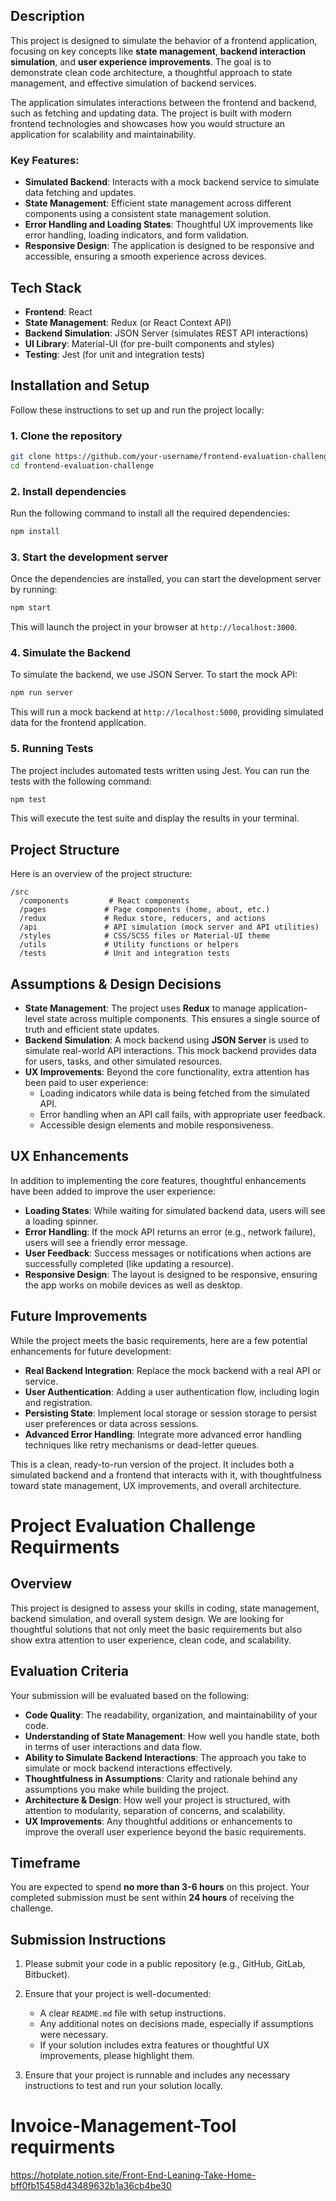 


## Description

This project is designed to simulate the behavior of a frontend application, focusing on key concepts like **state management**, **backend interaction simulation**, and **user experience improvements**. The goal is to demonstrate clean code architecture, a thoughtful approach to state management, and effective simulation of backend services.

The application simulates interactions between the frontend and backend, such as fetching and updating data. The project is built with modern frontend technologies and showcases how you would structure an application for scalability and maintainability.

### Key Features:
- **Simulated Backend**: Interacts with a mock backend service to simulate data fetching and updates.
- **State Management**: Efficient state management across different components using a consistent state management solution.
- **Error Handling and Loading States**: Thoughtful UX improvements like error handling, loading indicators, and form validation.
- **Responsive Design**: The application is designed to be responsive and accessible, ensuring a smooth experience across devices.

## Tech Stack

- **Frontend**: React
- **State Management**: Redux (or React Context API)
- **Backend Simulation**: JSON Server (simulates REST API interactions)
- **UI Library**: Material-UI (for pre-built components and styles)
- **Testing**: Jest (for unit and integration tests)

## Installation and Setup

Follow these instructions to set up and run the project locally:

### 1. Clone the repository

```bash
git clone https://github.com/your-username/frontend-evaluation-challenge.git
cd frontend-evaluation-challenge
```

### 2. Install dependencies

Run the following command to install all the required dependencies:

```bash
npm install
```

### 3. Start the development server

Once the dependencies are installed, you can start the development server by running:

```bash
npm start
```

This will launch the project in your browser at `http://localhost:3000`.

### 4. Simulate the Backend

To simulate the backend, we use JSON Server. To start the mock API:

```bash
npm run server
```

This will run a mock backend at `http://localhost:5000`, providing simulated data for the frontend application.

### 5. Running Tests

The project includes automated tests written using Jest. You can run the tests with the following command:

```bash
npm test
```

This will execute the test suite and display the results in your terminal.

## Project Structure

Here is an overview of the project structure:

```
/src
  /components         # React components
  /pages             # Page components (home, about, etc.)
  /redux             # Redux store, reducers, and actions
  /api               # API simulation (mock server and API utilities)
  /styles            # CSS/SCSS files or Material-UI theme
  /utils             # Utility functions or helpers
  /tests             # Unit and integration tests
```

## Assumptions & Design Decisions

- **State Management**: The project uses **Redux** to manage application-level state across multiple components. This ensures a single source of truth and efficient state updates.
- **Backend Simulation**: A mock backend using **JSON Server** is used to simulate real-world API interactions. This mock backend provides data for users, tasks, and other simulated resources.
- **UX Improvements**: Beyond the core functionality, extra attention has been paid to user experience:
  - Loading indicators while data is being fetched from the simulated API.
  - Error handling when an API call fails, with appropriate user feedback.
  - Accessible design elements and mobile responsiveness.
  
## UX Enhancements

In addition to implementing the core features, thoughtful enhancements have been added to improve the user experience:

- **Loading States**: While waiting for simulated backend data, users will see a loading spinner.
- **Error Handling**: If the mock API returns an error (e.g., network failure), users will see a friendly error message.
- **User Feedback**: Success messages or notifications when actions are successfully completed (like updating a resource).
- **Responsive Design**: The layout is designed to be responsive, ensuring the app works on mobile devices as well as desktop.

## Future Improvements

While the project meets the basic requirements, here are a few potential enhancements for future development:

- **Real Backend Integration**: Replace the mock backend with a real API or service.
- **User Authentication**: Adding a user authentication flow, including login and registration.
- **Persisting State**: Implement local storage or session storage to persist user preferences or data across sessions.
- **Advanced Error Handling**: Integrate more advanced error handling techniques like retry mechanisms or dead-letter queues.


This is a clean, ready-to-run version of the project. It includes both a simulated backend and a frontend that interacts with it, with thoughtfulness toward state management, UX improvements, and overall architecture.


# Project Evaluation Challenge Requirments 

## Overview

This project is designed to assess your skills in coding, state management, backend simulation, and overall system design. We are looking for thoughtful solutions that not only meet the basic requirements but also show extra attention to user experience, clean code, and scalability.

## Evaluation Criteria

Your submission will be evaluated based on the following:

- **Code Quality**: The readability, organization, and maintainability of your code.
- **Understanding of State Management**: How well you handle state, both in terms of user interactions and data flow.
- **Ability to Simulate Backend Interactions**: The approach you take to simulate or mock backend interactions effectively.
- **Thoughtfulness in Assumptions**: Clarity and rationale behind any assumptions you make while building the project.
- **Architecture & Design**: How well your project is structured, with attention to modularity, separation of concerns, and scalability.
- **UX Improvements**: Any thoughtful additions or enhancements to improve the overall user experience beyond the basic requirements.

## Timeframe

You are expected to spend **no more than 3-6 hours** on this project. Your completed submission must be sent within **24 hours** of receiving the challenge.

## Submission Instructions

1. Please submit your code in a public repository (e.g., GitHub, GitLab, Bitbucket).
2. Ensure that your project is well-documented:
   - A clear `README.md` file with setup instructions.
   - Any additional notes on decisions made, especially if assumptions were necessary.
   - If your solution includes extra features or thoughtful UX improvements, please highlight them.

3. Ensure that your project is runnable and includes any necessary instructions to test and run your solution locally.


# Invoice-Management-Tool requirments 
https://hotplate.notion.site/Front-End-Leaning-Take-Home-bff0fb15458d43489632b1a36cb4be30
